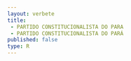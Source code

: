 ```yaml
---
layout: verbete
title:
 - PARTIDO CONSTITUCIONALISTA DO PARA
 - PARTIDO CONSTITUCIONALISTA DO PARÁ
published: false
type: R
---
```


